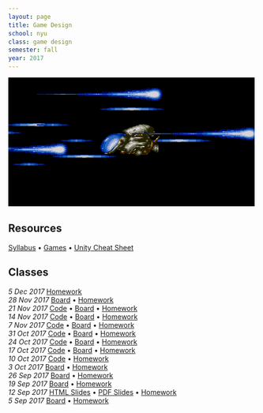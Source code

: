 ```yaml
---
layout: page
title: Game Design
school: nyu
class: game design
semester: fall
year: 2017
---
```


![](rtype.gif)

## Resources

[Syllabus](syllabus.pdf) &bull; [Games](games) &bull; [Unity Cheat Sheet](http://nas.sr/teaching/2016/game-design/unity-cheat-sheet/)

## Classes

*5 Dec 2017* [Homework](week-14/homework)  
*28 Nov 2017* [Board](https://cdn.rawgit.com/nasser/9726843c78899b8fa34e3b59787bc9a0/raw/playtest.svg) &bull;
              [Homework](week-13/homework)  
*21 Nov 2017* [Code](week-12/AI.zip) &bull;
              [Board](https://cdn.rawgit.com/nasser/a8c00457f5fd3223a878b8fce191dc06/raw/ai-playtest.svg) &bull;
              [Homework](week-12/homework)  
*14 Nov 2017* [Code](week-11/TankGame.zip) &bull;
              [Board](https://cdn.rawgit.com/nasser/f9a2d6f51feb41cd78f9f7c8a1146513/raw/flexible.svg) &bull;
              [Homework](week-11/homework)  
*7 Nov 2017* [Code](https://gist.github.com/nasser/b239dd4a8fc493825d8d49977ae1ac2b) &bull;
              [Board](https://cdn.rawgit.com/nasser/86df86ee33bf515ffe108146940485d8/raw/time.svg) &bull;
              [Homework](week-10/homework)  
*31 Oct 2017* [Code](week-9/PhysicsBumper.zip) &bull;
              [Board](https://rawgit.com/nasser/0810a7a68c1532279e73e64995e6f0d1/raw/physics.svg) &bull;
              [Homework](week-9/homework)  
*24 Oct 2017* [Code](week-8/ArtAndMotion.zip) &bull;
              [Board](https://cdn.rawgit.com/nasser/2d13030baa30081faae895e9a4ffea91/raw/linear.svg) &bull;
              [Homework](week-8/homework)  
*17 Oct 2017* [Code](https://gist.github.com/nasser/ddb12b180e029fb5fe03b67c597d2450) &bull;
              [Board](https://cdn.rawgit.com/nasser/609d5567698ac1bc73adb3502131e421/raw/unity-api.svg) &bull;
              [Homework](week-7/homework)  
*10 Oct 2017* [Code](https://gist.github.com/nasser/de81bcd7910d732fb43e2a3c9c984987) &bull;
             [Homework](week-6/homework)  
*3 Oct 2017* [Board](https://cdn.rawgit.com/nasser/697aa600c417743fb8580a6bedbf8002/raw/abstract-games.svg) &bull;
             [Homework](week-5/homework)  
*26 Sep 2017* [Board](https://cdn.rawgit.com/nasser/a0898700397d53abaae2d079ae7a3acd/raw/production.svg) &bull;
              [Homework](week-4/homework)  
*19 Sep 2017* [Board](https://cdn.rawgit.com/nasser/938b08d05db6a1dc70054f63be75bc75/raw/mindmap.svg) &bull;
              [Homework](week-3/homework)  
*12 Sep 2017* [HTML Slides](week-2/slides) &bull;
              [PDF Slides](week-2/slides.pdf) &bull;
              [Homework](week-2/homework)  
*5 Sep 2017* [Board](https://cdn.rawgit.com/nasser/079fca31b5a2553353c66db2e76e944c/raw/games-intro.svg) &bull;
             [Homework](week-1/homework)  
